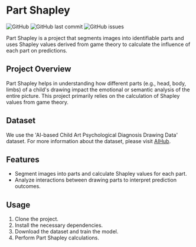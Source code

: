 # Part Shapley

![GitHub](https://img.shields.io/github/license/jong980812/part-shapley)
![GitHub last commit](https://img.shields.io/github/last-commit/jong980812/part-shapley)
![GitHub issues](https://img.shields.io/github/issues-raw/jong980812/part-shapley)

Part Shapley is a project that segments images into identifiable parts and uses Shapley values derived from game theory to calculate the influence of each part on predictions.

## Project Overview

Part Shapley helps in understanding how different parts (e.g., head, body, limbs) of a child's drawing impact the emotional or semantic analysis of the entire picture. This project primarily relies on the calculation of Shapley values from game theory.

## Dataset

We use the 'AI-based Child Art Psychological Diagnosis Drawing Data' dataset. For more information about the dataset, please visit [AIHub](https://www.aihub.or.kr/aihubdata/data/view.do?currMenu=115&topMenu=100&aihubDataSe=realm&dataSetSn=71399).

## Features

- Segment images into parts and calculate Shapley values for each part.
- Analyze interactions between drawing parts to interpret prediction outcomes.

## Usage

1. Clone the project.
2. Install the necessary dependencies.
3. Download the dataset and train the model.
4. Perform Part Shapley calculations.


